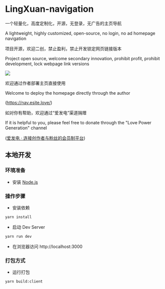 ## 

# LingXuan-navigation

一个轻量化，高度定制化，开源，无登录，无广告的主页导航

A lightweight, highly customized, open-source, no login, no ad homepage navigation

项目开源，欢迎二创，禁止盈利，禁止开发锁定网页链接版本

Project open source, welcome secondary innovation, prohibit profit, prohibit development, lock webpage link versions

![](file://C:\Users\a1819\Desktop\微信截图_20250626192712.png?msec=1750938020049)

欢迎通过作者部署主页直接使用

Welcome to deploy the homepage directly through the author

(https://nav.esite.love/)

如对你有帮助，欢迎通过“爱发电”渠道捐赠

If it is helpful to you, please feel free to donate through the "Love Power Generation" channel

([爱发电 · 连接创作者与粉丝的会员制平台](https://afdian.com/a/LingXuan-navigation))

## 

## 本地开发

### 环境准备

- 安装 [Node.js](https://nodejs.org/en)

### 操作步骤

- 安装依赖

```sh
yarn install
```

- 启动 Dev Server

```sh
yarn run dev
```

- 在浏览器访问 http://localhost:3000

### 打包方式

- 运行打包

```sh
yarn build:client
```
